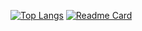 [![Top Langs](https://github-readme-stats.vercel.app/api/top-langs/?username=ioit-aaa&layout=compact)](https://github.com/ioit-aaa/)
[![Readme Card](https://github-readme-stats.vercel.app/api/pin/?username=anuraghazra&repo=github-readme-stats)](https://github.com/anuraghazra/github-readme-stats)
